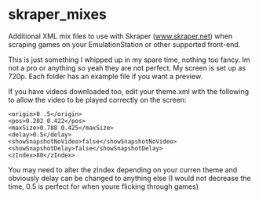 # skraper_mixes

Additional XML mix files to use with Skraper (www.skraper.net) when scraping games on your EmulationStation or other supported front-end. 

This is just something I whipped up in my spare time, nothing too fancy. Im not a pro or anything so yeah they are not perfect. My screen is set up as 720p. Each folder has an example file if you want a preview.


If you have videos downloaded too, edit your theme.xml with the following to allow the video to be played correctly on the screen:


	<origin>0 .5</origin>
	<pos>0.202 0.422</pos>
	<maxSize>0.788 0.425</maxSize>
	<delay>0.5</delay>
	<showSnapshotNoVideo>false</showSnapshotNoVideo>
	<showSnapshotDelay>false</showSnapshotDelay>
	<zIndex>80</zIndex>


You may need to alter the zIndex depending on your curren theme and obviously delay can be changed to anything else (I would not decrease the time, 0.5 is perfect for when youre flicking through games)
